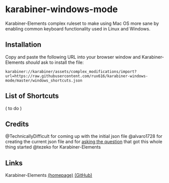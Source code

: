 # karabiner-windows-mode
Karabiner-Elements complex ruleset to make using Mac OS more sane by enabling common keyboard functionality used in Linux and Windows.

## Installation
Copy and paste the following URL into your browser window and Karabiner-Elements *should* ask to install the file:

    karabiner://karabiner/assets/complex_modifications/import?url=https://raw.githubusercontent.com/rux616/karabiner-windows-mode/master/windows_shortcuts.json

## List of Shortcuts
( to do )

## Credits
@TechnicallyDifficult for coming up with the initial json file
@alvaro1728 for creating the current json file and for [asking the question](https://github.com/tekezo/Karabiner-Elements/issues/249) that got this whole thing started
@tezeko for Karabiner-Elements

## Links
Karabiner-Elements [(homepage)](https://pqrs.org/osx/karabiner/) [(GitHub)](https://github.com/tekezo/Karabiner-Elements)